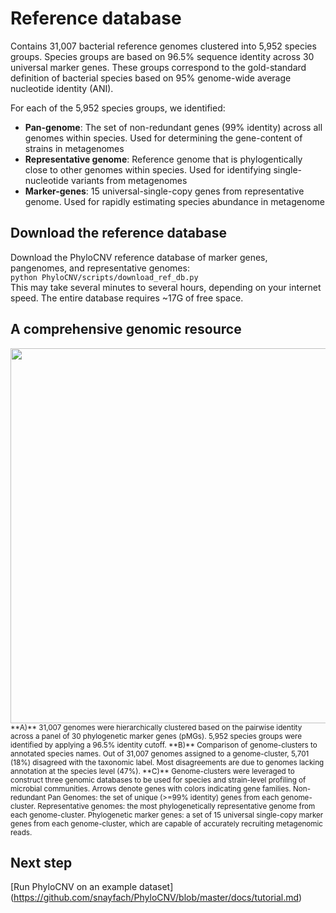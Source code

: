 # Reference database
Contains 31,007 bacterial reference genomes clustered into 5,952 species groups. Species groups are based on 96.5% sequence identity across 30 universal marker genes. These groups correspond to the gold-standard definition of bacterial species based on 95% genome-wide average nucleotide identity (ANI). 

For each of the 5,952 species groups, we identified:

* **Pan-genome**: The set of non-redundant genes (99% identity) across all genomes within species. Used for determining the gene-content of strains in metagenomes
* **Representative genome**: Reference genome that is phylogentically close to other genomes within species. Used for identifying single-nucleotide variants from metagenomes
* **Marker-genes**: 15 universal-single-copy genes from representative genome. Used for rapidly estimating species abundance in metagenome

## Download the reference database
Download the PhyloCNV reference database of marker genes, pangenomes, and representative genomes:    
`python PhyloCNV/scripts/download_ref_db.py`  
This may take several minutes to several hours, depending on your internet speed. The entire database requires ~17G of free space.

## A comprehensive genomic resource
<img src="https://github.com/snayfach/PhyloCNV/blob/master/images/ref_db.jpg" width="600"/>  
<sub>**A)** 31,007 genomes were hierarchically clustered based on the pairwise identity across a panel of 30 phylogenetic marker genes (pMGs). 5,952 species groups were identified by applying a 96.5% identity cutoff. **B)** Comparison of genome-clusters to annotated species names. Out of 31,007 genomes assigned to a genome-cluster, 5,701 (18%) disagreed with the taxonomic label. Most disagreements are due to genomes lacking annotation at the species level (47%). **C)** Genome-clusters were leveraged to construct three genomic databases to be used for species and strain-level profiling of microbial communities. Arrows denote genes with colors indicating gene families. Non-redundant Pan Genomes: the set of unique (>=99% identity) genes from each genome-cluster. Representative genomes: the most phylogenetically representative genome from each genome-cluster. Phylogenetic marker genes: a set of 15 universal single-copy marker genes from each genome-cluster, which are capable of accurately recruiting metagenomic reads.</sub>


## Next step
[Run PhyloCNV on an example dataset] (https://github.com/snayfach/PhyloCNV/blob/master/docs/tutorial.md)
